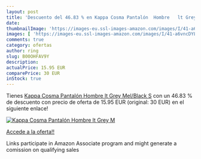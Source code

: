 ```yaml
---
layout: post
title: 'Descuento del 46.83 % en Kappa Cosma Pantalón  Hombre   lt Grey M'
date: 
thumbnailImage: 'https://images-eu.ssl-images-amazon.com/images/I/41-a6vncDYL._SL200_.jpg'
images: [ 'https://images-eu.ssl-images-amazon.com/images/I/41-a6vncDYL._SL200_.jpg' ]
comments: true
category: ofertas
author: ring
slug: B00OHFAV9Y
description:
actualPrice: 15.95 EUR
comparePrice: 30 EUR
inStock: true
---
```


Tienes [Kappa Cosma Pantalón  Hombre   lt Grey Mel/Black   S](https://www.amazon.es/dp/B00OHFAV9Y/?tag=tolees-21) con un 46.83 % de descuento con precio de oferta de 15.95 EUR (original: 30 EUR) en el siguiente enlace!

[![Kappa Cosma Pantalón  Hombre   lt Grey M](https://images-eu.ssl-images-amazon.com/images/I/41-a6vncDYL._SL200_.jpg)](https://www.amazon.es/dp/B00OHFAV9Y/?tag=tolees-21)

[Accede a la oferta!!](https://www.amazon.es/dp/B00OHFAV9Y/?tag=tolees-21)

Links participate in Amazon Associate program and might generate a comission on qualifying sales


